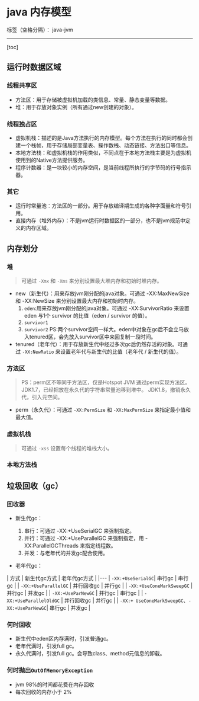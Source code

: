 ﻿# java 内存模型

标签（空格分隔）： java-jvm

---
[toc]

## 运行时数据区域

### 线程共享区
- 方法区：用于存储被虚拟机加载的类信息、常量、静态变量等数据。
- 堆：用于存放对象实例（所有通过new创建的对象）。

### 线程独占区
- 虚拟机栈：描述的是Java方法执行的内存模型。每个方法在执行的同时都会创建一个栈帧，用于存储局部变量表、操作数栈、动态链接、方法出口等信息。
- 本地方法栈：和虚拟机栈的作用类似，不同点在于本地方法栈主要是为虚拟机使用到的Native方法提供服务。
- 程序计数器：是一块较小的内存空间，是当前线程所执行的字节码的行号指示器。

### 其它
- 运行时常量池：方法区的一部分。用于存放编译期生成的各种字面量和符号引用。
- 直接内存（堆外内存）：不是jvm运行时数据区的一部分，也不是jvm规范中定义的内存区域。

## 内存划分

### 堆
> 可通过 `-Xmx` 和 `-Xms` 来分别设置最大堆内存和初始时堆内存。

- new（新生代）：用来存放jvm刚分配的java对象。可通过 -XX:MaxNewSize 和 -XX:NewSize 来分别设置最大内存和初始时内存。
    1. `eden`:用来存放jvm刚分配的java对象。可通过 -XX:SurvivorRatio 来设置 eden 与1个 survivor 的比值（eden / survivor 的值）。
    1. `survivor1`
    1. `survivor2`
    PS:两个survivor空间一样大。eden中对象在gc后不会立马放入tenured区，会先放入survivor区中来回复制一段时间。
- tenured（老年代）：用于存放新生代中经过多次gc后仍然存活的对象。可通过 `-XX:NewRatio` 来设置老年代与新生代的比值（老年代 / 新生代的值）。

### 方法区
> PS：perm区不等同于方法区，仅是Hotspot JVM 通过perm实现方法区。
> JDK1.7，已经把放在永久代的字符串常量池移到堆中。
> JDK1.8，撤销永久代，引入元空间。

- perm（永久代）：可通过 `-XX:PermSize` 和 `-XX:MaxPermSize` 来指定最小值和最大值。

### 虚拟机栈
> 可通过 `-xss` 设置每个线程的堆栈大小。

### 本地方法栈

## 垃圾回收（gc）

### 回收器　
- 新生代gc：
    1. 串行：可通过 -XX:+UseSerialGC 来强制指定。
    1. 并行：可通过 -XX:+UseParallelGC 来强制指定，用 -XX:ParallelGCThreads 来指定线程数。
    1. 并发：与老年代的并发gc配合使用。

- 老年代gc：

| 方式 | 新生代gc方式 | 老年代gc方式 |
|---
| `-XX:+UseSerialGC`| 串行gc | 串行gc |
| `-XX:+UseParallelGC` | 并行回收gc | 并行gc |
| `-XX:+UseConeMarkSweepGC` | 并行gc | 并发gc |
| `-XX:+UseParNewGC` | 并行gc | 串行gc |
| `-XX:+UseParallelOldGC` | 并行回收gc | 并行gc |
| `-XX:+ UseConeMarkSweepGC`、`-XX:+UseParNewGC`| 串行gc | 并发gc |

### 何时回收
- 新生代中eden区内存满时，引发普通gc。
- 老年代满时，引发full gc。
- 永久代满时，引发full gc。会导致class、method元信息的卸载。

### 何时抛出`OutOfMemoryException`
- jvm 98%的时间都花费在内存回收
- 每次回收的内存小于 2%



